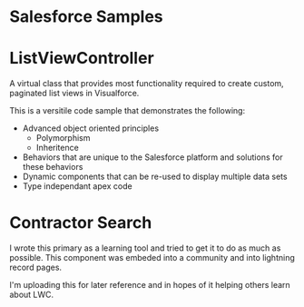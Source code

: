 # Salesforce Samples

# ListViewController
A virtual class that provides most functionality required to create custom,
paginated list views in Visualforce.

This is a versitile code sample that demonstrates the following:
- Advanced object oriented principles
  - Polymorphism
  - Inheritence
- Behaviors that are unique to the Salesforce platform and solutions for these
behaviors
- Dynamic components that can be re-used to display multiple data sets
- Type independant apex code

# Contractor Search

I wrote this primary as a learning tool and tried to get it to do as much as possible. This component was embeded into a community and into lightning record pages.

I'm uploading this for later reference and in hopes of it helping others learn about LWC.